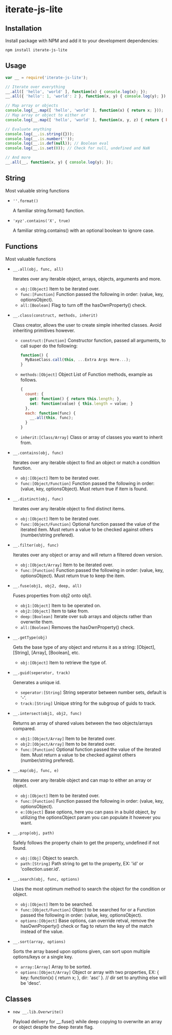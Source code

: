 # iterate-js-lite

## Installation

Install package with NPM and add it to your development dependencies:

`npm install iterate-js-lite`

## Usage

```javascript
var __ = require('iterate-js-lite');

// Iterate over everything
__.all([ 'hello', 'world' ], function(x) { console.log(x); });
__.all({ 'hello': 1, 'world': 2 }, function(x, y) { console.log(y); });

// Map array or objects
console.log(__.map([ 'hello', 'world' ], function(x) { return x; }));
// Map array or object to either or
console.log(__.map([ 'hello', 'world' ], function(x, y, z) { return { key: y, value: x }; }, { build: {} })); 

// Evaluate anything
console.log(__.is.string({}));
console.log(__.is.number(''));
console.log(__.is.def(null)); // Boolean eval
console.log(__.is.set(0)); // Check for null, undefined and NaN

// And more
__.all(__, function(x, y) { console.log(y); });
```

## String
Most valuable string functions

- `''.format()`

  A familiar string.format() function.

- `'xyz'.contains('X', true)`

  A familiar string.contains() with an optional boolean to ignore case.

## Functions
Most valuable functions

- `__.all(obj, func, all)`

  Iterates over any iterable object, arrays, objects, arguments and more.
  - `obj:[Object]`
    Item to be iterated over.
  - `func:[Function]`
    Function passed the following in order: (value, key, optionsObject).
  - `all:[Boolean]`
    Flag to turn off the hasOwnProperty() check.

- `__.class(construct, methods, inherit)`

  Class creator, allows the user to create simple inherited classes. Avoid inheriting primitives however.
  - `construct:[Function]`
    Constructor function, passed all arguments, to call super do the following:
    
    ```javascript
    function() {
      MyBaseClass.call(this, ...Extra Args Here...);
    }
    ```
  - `methods:[Object]`
    Object List of Function methods, example as follows.
    
    ```javascript
    {
      count: {
        get: function() { return this.length; },
        set: function(value) { this.length = value; }
      },
      each: function(func) {
        __.all(this, func);
      }
    }
    ```
  - `inherit:[Class/Array]`
    Class or array of classes you want to inherit from.

- `__.contains(obj, func)`

  Iterates over any iterable object to find an object or match a condition function.
  - `obj:[Object]`
    Item to be iterated over.
  - `func:[Object/Function]`
    Function passed the following in order: (value, key, optionsObject). Must return true if item is found.

- `__.distinct(obj, func)`

  Iterates over any iterable object to find distinct items.
  - `obj:[Object]`
    Item to be iterated over.
  - `func:[Object/Function]`
    Optional function passed the value of the iterated item. Must return a value to be checked against others (number/string prefered).

- `__.filter(obj, func)`

  Iterates over any object or array and will return a filtered down version.
  - `obj:[Object/Array]`
    Item to be iterated over.
  - `func:[Function]`
    Function passed the following in order: (value, key, optionsObject). Must return true to keep the item.

- `__.fuse(obj1, obj2, deep, all)`

  Fuses properties from obj2 onto obj1.
  - `obj1:[Object]`
    Item to be operated on.
  - `obj2:[Object]`
    Item to take from.
  - `deep:[Boolean]`
    Iterate over sub arrays and objects rather than overwrite them.
  - `all:[Boolean]`
    Removes the hasOwnProperty() check.

- `__.getType(obj)`

  Gets the base type of any object and returns it as a string: [Object], [String], [Array], [Boolean], etc.
  - `obj:[Object]`
    Item to retrieve the type of.

- `__.guid(seperator, track)`

  Generates a unique id.
  - `seperator:[String]`
    String seperator between number sets, default is '-'.
  - `track:[String]`
    Unique string for the subgroup of guids to track.

- `__.intersect(obj1, obj2, func)`

  Returns an array of shared values between the two objects/arrays compared.
  - `obj1:[Object/Array]`
    Item to be iterated over.
  - `obj2:[Object/Array]`
    Item to be iterated over.
  - `func:[Function]`
    Optional function passed the value of the iterated item. Must return a value to be checked against others (number/string prefered).

- `__.map(obj, func, e)`

  Iterates over any iterable object and can map to either an array or object.
  - `obj:[Object]`
    Item to be iterated over.
  - `func:[Function]`
    Function passed the following in order: (value, key, optionsObject).
  - `e:[Object]`
    Base options, here you can pass in a build object, by utilizing the optionsObject param you can populate it however you want.

- `__.prop(obj, path)`

  Safely follows the property chain to get the property, undefined if not found.
  - `obj:[Obj]`
    Object to search.
  - `path:[String]`
    Path string to get to the property, EX: 'id' or 'collection.user.id'.

- `__.search(obj, func, options)`

  Uses the most optimum method to search the object for the condition or object.
  - `obj:[Object]`
    Item to be searched.
  - `func:[Object/Function]`
    Object to be searched for or a Function passed the following in order: (value, key, optionsObject).
  - `options:[Object]`
    Base options, can override retval, remove the hasOwnProperty() check or flag to return the key of the match instead of the value.

- `__.sort(array, options)`

  Sorts the array based upon options given, can sort upon multiple options/keys or a single key.
  - `array:[Array]`
    Array to be sorted.
  - `options:[Object/Array]`
    Object or array with two properties, EX: { key: function(x) { return x; }, dir: 'asc' }. // dir set to anything else will be 'desc'.



## Classes

- `new __.lib.Overwrite()`

  Payload delivery for __.fuse() while deep copying to overwrite an array or object despite the deep iterate flag.
